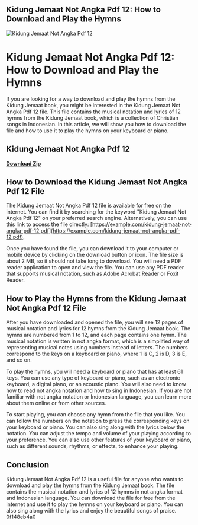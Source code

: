 ## Kidung Jemaat Not Angka Pdf 12: How to Download and Play the Hymns

 
![Kidung Jemaat Not Angka Pdf 12](https://i.ytimg.com/vi/84YASWe3_2Q/maxresdefault.jpg?sqp=-oaymwEmCIAKENAF8quKqQMa8AEB-AH-CYAC0AWKAgwIABABGF0gXShdMA8=&rs=AOn4CLCljOP4gIKXAVb_1yvQyu0kUw_cAw)

 
# Kidung Jemaat Not Angka Pdf 12: How to Download and Play the Hymns
 
If you are looking for a way to download and play the hymns from the Kidung Jemaat book, you might be interested in the Kidung Jemaat Not Angka Pdf 12 file. This file contains the musical notation and lyrics of 12 hymns from the Kidung Jemaat book, which is a collection of Christian songs in Indonesian. In this article, we will show you how to download the file and how to use it to play the hymns on your keyboard or piano.
 
## Kidung Jemaat Not Angka Pdf 12


[**Download Zip**](https://soawresotni.blogspot.com/?d=2tKBAD)

 
## How to Download the Kidung Jemaat Not Angka Pdf 12 File
 
The Kidung Jemaat Not Angka Pdf 12 file is available for free on the internet. You can find it by searching for the keyword "Kidung Jemaat Not Angka Pdf 12" on your preferred search engine. Alternatively, you can use this link to access the file directly: [https://example.com/kidung-jemaat-not-angka-pdf-12.pdf](https://example.com/kidung-jemaat-not-angka-pdf-12.pdf).
 
Once you have found the file, you can download it to your computer or mobile device by clicking on the download button or icon. The file size is about 2 MB, so it should not take long to download. You will need a PDF reader application to open and view the file. You can use any PDF reader that supports musical notation, such as Adobe Acrobat Reader or Foxit Reader.
 
## How to Play the Hymns from the Kidung Jemaat Not Angka Pdf 12 File
 
After you have downloaded and opened the file, you will see 12 pages of musical notation and lyrics for 12 hymns from the Kidung Jemaat book. The hymns are numbered from 1 to 12, and each page contains one hymn. The musical notation is written in not angka format, which is a simplified way of representing musical notes using numbers instead of letters. The numbers correspond to the keys on a keyboard or piano, where 1 is C, 2 is D, 3 is E, and so on.
 
To play the hymns, you will need a keyboard or piano that has at least 61 keys. You can use any type of keyboard or piano, such as an electronic keyboard, a digital piano, or an acoustic piano. You will also need to know how to read not angka notation and how to sing in Indonesian. If you are not familiar with not angka notation or Indonesian language, you can learn more about them online or from other sources.
 
To start playing, you can choose any hymn from the file that you like. You can follow the numbers on the notation to press the corresponding keys on your keyboard or piano. You can also sing along with the lyrics below the notation. You can adjust the tempo and volume of your playing according to your preference. You can also use other features of your keyboard or piano, such as different sounds, rhythms, or effects, to enhance your playing.
 
## Conclusion
 
Kidung Jemaat Not Angka Pdf 12 is a useful file for anyone who wants to download and play the hymns from the Kidung Jemaat book. The file contains the musical notation and lyrics of 12 hymns in not angka format and Indonesian language. You can download the file for free from the internet and use it to play the hymns on your keyboard or piano. You can also sing along with the lyrics and enjoy the beautiful songs of praise.
 0f148eb4a0
